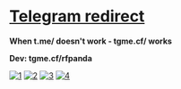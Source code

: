 # [Telegram redirect](http://tgme.cf)

**When t.me/ doesn't work - tgme.cf/ works**

**Dev: tgme.cf/rfpanda**

[![1](https://github.com/RFPanda/tgme.github.io/blob/main/assets/1.jpeg)](https://tgme.cf)
[![2](https://github.com/RFPanda/tgme.github.io/blob/main/assets/2.jpeg)](https://tgme.cf)
[![3](https://github.com/RFPanda/tgme.github.io/blob/main/assets/3.jpeg)](https://tgme.cf)
[![4](https://github.com/RFPanda/tgme.github.io/blob/main/assets/4.jpeg)](https://tgme.cf)
